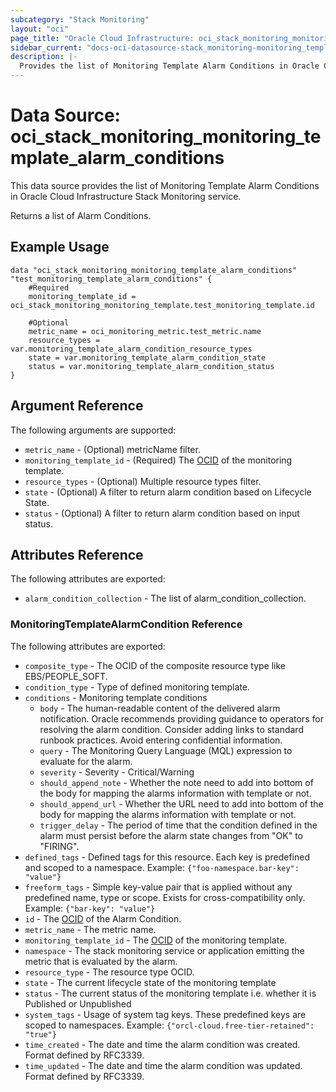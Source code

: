 ```yaml
---
subcategory: "Stack Monitoring"
layout: "oci"
page_title: "Oracle Cloud Infrastructure: oci_stack_monitoring_monitoring_template_alarm_conditions"
sidebar_current: "docs-oci-datasource-stack_monitoring-monitoring_template_alarm_conditions"
description: |-
  Provides the list of Monitoring Template Alarm Conditions in Oracle Cloud Infrastructure Stack Monitoring service
---
```


# Data Source: oci_stack_monitoring_monitoring_template_alarm_conditions
This data source provides the list of Monitoring Template Alarm Conditions in Oracle Cloud Infrastructure Stack Monitoring service.

Returns a list of Alarm Conditions.

## Example Usage

```hcl
data "oci_stack_monitoring_monitoring_template_alarm_conditions" "test_monitoring_template_alarm_conditions" {
	#Required
	monitoring_template_id = oci_stack_monitoring_monitoring_template.test_monitoring_template.id

	#Optional
	metric_name = oci_monitoring_metric.test_metric.name
	resource_types = var.monitoring_template_alarm_condition_resource_types
	state = var.monitoring_template_alarm_condition_state
	status = var.monitoring_template_alarm_condition_status
}
```

## Argument Reference

The following arguments are supported:

* `metric_name` - (Optional) metricName filter.
* `monitoring_template_id` - (Required) The [OCID](https://docs.cloud.oracle.com/iaas/Content/General/Concepts/identifiers.htm) of the monitoring template.
* `resource_types` - (Optional) Multiple resource types filter.
* `state` - (Optional) A filter to return alarm condition based on Lifecycle State.
* `status` - (Optional) A filter to return alarm condition based on input status.


## Attributes Reference

The following attributes are exported:

* `alarm_condition_collection` - The list of alarm_condition_collection.

### MonitoringTemplateAlarmCondition Reference

The following attributes are exported:

* `composite_type` - The OCID of the composite resource type like EBS/PEOPLE_SOFT.
* `condition_type` - Type of defined monitoring template.
* `conditions` - Monitoring template conditions
	* `body` - The human-readable content of the delivered alarm notification. Oracle recommends providing guidance to operators for resolving the alarm condition. Consider adding links to standard runbook practices. Avoid entering confidential information.
	* `query` - The Monitoring Query Language (MQL) expression to evaluate for the alarm.
	* `severity` - Severity - Critical/Warning
	* `should_append_note` - Whether the note need to add into bottom of the body for mapping the alarms information with template or not.
	* `should_append_url` - Whether the URL need to add into bottom of the body for mapping the alarms information with template or not.
	* `trigger_delay` - The period of time that the condition defined in the alarm must persist before the alarm state changes from "OK" to "FIRING".
* `defined_tags` - Defined tags for this resource. Each key is predefined and scoped to a namespace. Example: `{"foo-namespace.bar-key": "value"}` 
* `freeform_tags` - Simple key-value pair that is applied without any predefined name, type or scope. Exists for cross-compatibility only. Example: `{"bar-key": "value"}` 
* `id` - The [OCID](https://docs.cloud.oracle.com/iaas/Content/General/Concepts/identifiers.htm) of the Alarm Condition.
* `metric_name` - The metric name.
* `monitoring_template_id` - The [OCID](https://docs.cloud.oracle.com/iaas/Content/General/Concepts/identifiers.htm) of the monitoring template.
* `namespace` - The stack monitoring service or application emitting the metric that is evaluated by the alarm.
* `resource_type` - The resource type OCID.
* `state` - The current lifecycle state of the monitoring template
* `status` - The current status of the monitoring template i.e. whether it is Published or Unpublished
* `system_tags` - Usage of system tag keys. These predefined keys are scoped to namespaces. Example: `{"orcl-cloud.free-tier-retained": "true"}` 
* `time_created` - The date and time the alarm condition was created. Format defined by RFC3339.
* `time_updated` - The date and time the alarm condition was updated. Format defined by RFC3339.

